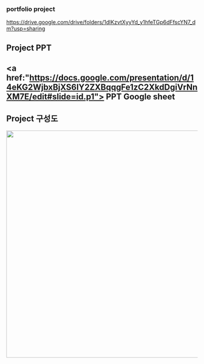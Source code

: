 ### portfolio project

https://drive.google.com/drive/folders/1dlKzvtXyyYd_y1hfeTGp6dFfscYN7_dm?usp=sharing
## Project PPT
<a href:"https://docs.google.com/presentation/d/14eKG2WjbxBjXS6IY2ZXBqqgFe1zC2XkdDgiVrNnXM7E/edit#slide=id.p1"> PPT Google sheet </a>
------------------------------------------------------------------------------------------------------------------------------------------------------------------------

## Project 구성도
<img width=800px height=600px src="https://user-images.githubusercontent.com/87507644/132822506-b37e16ef-6993-4f0a-af52-f24ac76bf2e4.PNG">
